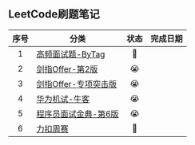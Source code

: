 ## LeetCode刷题笔记

| 序号 | 分类                                       |         状态          | 完成日期 |
| :--: | ------------------------------------------ | :-------------------: | :------: |
|  1   | [高频面试题-ByTag](FrequentByTag.md)       | :construction_worker: |          |
|  2   | [剑指Offer-第2版](SwordFingerOffer.md)     |         :sob:         |          |
|  3   | [剑指Offer-专项突击版]()                   |         :sob:         |          |
|  4   | [华为机试-牛客](HuaweiMachineTest)         |         :sob:         |          |
|  5   | [程序员面试金典-第6版](InterviewGolden.md) |         :sob:         |          |
|  6   | [力扣周赛](WeeklyContest.md)               |       :walking:       |          |

